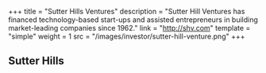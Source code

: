 +++
title = "Sutter Hills Ventures"
description = "Sutter Hill Ventures has financed technology-based start-ups and assisted entrepreneurs in building market-leading companies since 1962."
link = "http://shv.com"
template = "simple"
weight = 1
src = "/images/investor/sutter-hill-venture.png"
+++

## Sutter Hills
